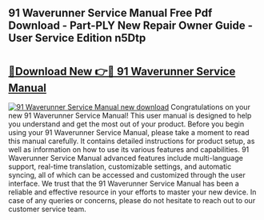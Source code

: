 ## 91 Waverunner Service Manual Free Pdf Download - Part-PLY New Repair Owner Guide - User Service Edition n5Dtp

# <h2><a href="http://bc61689.oget.top/?id=91+Waverunner+Service+Manual">🔗Download New 👉🔴 91 Waverunner Service Manual</a></h2>

[![91 Waverunner Service Manual new download](https://i.imgur.com/5g1atiW.png)](http://bc61689.oget.top/?id=91+Waverunner+Service+Manual)
Congratulations on your new 91 Waverunner Service Manual! This user manual is designed to help you understand and get the most out of your product. Before you begin using your 91 Waverunner Service Manual, please take a moment to read this manual carefully. It contains detailed instructions for product setup, as well as information on how to use its various features and capabilities. 91 Waverunner Service Manual advanced features include multi-language support, real-time translation, customizable settings, and automatic syncing, all of which can be accessed and customized through the user interface. We trust that the 91 Waverunner Service Manual has been a reliable and effective resource in your efforts to master your new device. In case of any queries or concerns, please do not hesitate to reach out to our customer service team.
